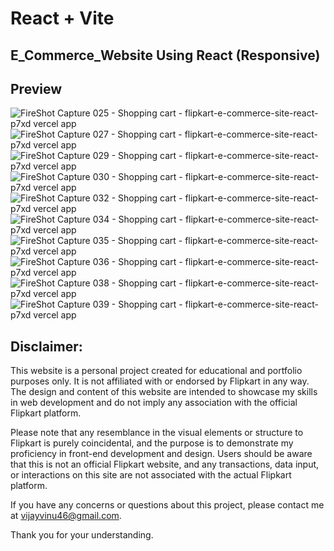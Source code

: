 # React + Vite

## E_Commerce_Website Using React (Responsive)

## Preview
![FireShot Capture 025 - Shopping cart - flipkart-e-commerce-site-react-p7xd vercel app](https://github.com/ViNu-23/flipkart-e-commerce-site-react/assets/59360964/f65727ca-b0e2-4b27-b8ea-7d0b09ba54ea)
![FireShot Capture 027 - Shopping cart - flipkart-e-commerce-site-react-p7xd vercel app](https://github.com/ViNu-23/flipkart-e-commerce-site-react/assets/59360964/d9d093f8-d8d4-4588-ad29-89cd830e5051)
![FireShot Capture 029 - Shopping cart - flipkart-e-commerce-site-react-p7xd vercel app](https://github.com/ViNu-23/flipkart-e-commerce-site-react/assets/59360964/5ad0cb62-1277-4f87-8db1-4a14235131bc)
![FireShot Capture 030 - Shopping cart - flipkart-e-commerce-site-react-p7xd vercel app](https://github.com/ViNu-23/flipkart-e-commerce-site-react/assets/59360964/9c71c7ce-f995-46ed-8477-b2f03934309a)
![FireShot Capture 032 - Shopping cart - flipkart-e-commerce-site-react-p7xd vercel app](https://github.com/ViNu-23/flipkart-e-commerce-site-react/assets/59360964/c2eb1cc5-820d-401c-b38d-96672ec941a7)
![FireShot Capture 034 - Shopping cart - flipkart-e-commerce-site-react-p7xd vercel app](https://github.com/ViNu-23/flipkart-e-commerce-site-react/assets/59360964/45093d26-0aec-4166-95e4-b8bdebc9f3ac)
![FireShot Capture 035 - Shopping cart - flipkart-e-commerce-site-react-p7xd vercel app](https://github.com/ViNu-23/flipkart-e-commerce-site-react/assets/59360964/63e720a1-8a3e-4455-b0c3-9b2630237a0c)
![FireShot Capture 036 - Shopping cart - flipkart-e-commerce-site-react-p7xd vercel app](https://github.com/ViNu-23/flipkart-e-commerce-site-react/assets/59360964/c71de515-9f6a-4213-9a01-9cb8e0753feb)
![FireShot Capture 038 - Shopping cart - flipkart-e-commerce-site-react-p7xd vercel app](https://github.com/ViNu-23/flipkart-e-commerce-site-react/assets/59360964/d63b70df-2831-4466-8ea8-adf234b31dc2)
![FireShot Capture 039 - Shopping cart - flipkart-e-commerce-site-react-p7xd vercel app](https://github.com/ViNu-23/flipkart-e-commerce-site-react/assets/59360964/14430619-7a8d-4b49-a058-1f96ac53e50c)


## Disclaimer:

This website is a personal project created for educational and portfolio purposes only. It is not affiliated with or endorsed by Flipkart in any way. The design and content of this website are intended to showcase my skills in web development and do not imply any association with the official Flipkart platform.</br>

Please note that any resemblance in the visual elements or structure to Flipkart is purely coincidental, and the purpose is to demonstrate my proficiency in front-end development and design. Users should be aware that this is not an official Flipkart website, and any transactions, data input, or interactions on this site are not associated with the actual Flipkart platform.</br>

If you have any concerns or questions about this project, please contact me at vijayvinu46@gmail.com.</br>

Thank you for your understanding.
